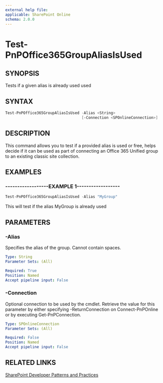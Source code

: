 ```yaml
---
external help file:
applicable: SharePoint Online
schema: 2.0.0
---
```

# Test-PnPOffice365GroupAliasIsUsed

## SYNOPSIS
Tests if a given alias is already used used

## SYNTAX 

```powershell
Test-PnPOffice365GroupAliasIsUsed -Alias <String>
                                  [-Connection <SPOnlineConnection>]
```

## DESCRIPTION
This command allows you to test if a provided alias is used or free, helps decide if it can be used as part of connecting an Office 365 Unified group to an existing classic site collection.

## EXAMPLES

### ------------------EXAMPLE 1------------------
```powershell
Test-PnPOffice365GroupAliasIsUsed -Alias "MyGroup"
```

This will test if the alias MyGroup is already used

## PARAMETERS

### -Alias
Specifies the alias of the group. Cannot contain spaces.

```yaml
Type: String
Parameter Sets: (All)

Required: True
Position: Named
Accept pipeline input: False
```

### -Connection
Optional connection to be used by the cmdlet. Retrieve the value for this parameter by either specifying -ReturnConnection on Connect-PnPOnline or by executing Get-PnPConnection.

```yaml
Type: SPOnlineConnection
Parameter Sets: (All)

Required: False
Position: Named
Accept pipeline input: False
```

## RELATED LINKS

[SharePoint Developer Patterns and Practices](http://aka.ms/sppnp)